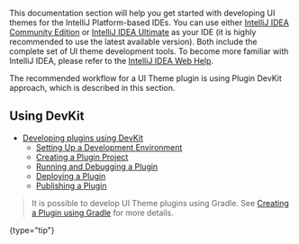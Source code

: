 [//]: # (title: Creating Custom UI Themes)

<!-- Copyright 2000-2022 JetBrains s.r.o. and contributors. Use of this source code is governed by the Apache 2.0 license. -->

This documentation section will help you get started with developing UI themes for the IntelliJ Platform-based IDEs.
You can use either [IntelliJ IDEA Community Edition](https://www.jetbrains.com/idea/download/) or [IntelliJ IDEA Ultimate](https://www.jetbrains.com/idea/download/) as your IDE (it is highly recommended to use the latest available version).
Both include the complete set of UI theme development tools.
To become more familiar with IntelliJ IDEA, please refer to the [IntelliJ IDEA Web Help](https://www.jetbrains.com/idea/help/).

The recommended workflow for a UI Theme plugin is using Plugin DevKit approach, which is described in this section.

## Using DevKit

* [Developing plugins using DevKit](creating_devkit_theme_project.md)
    * [Setting Up a Development Environment](setting_up_environment.md)
    * [Creating a Plugin Project](creating_plugin_project.md)
    * [Running and Debugging a Plugin](running_and_debugging_a_plugin.md)
    * [Deploying a Plugin](deploying_plugin.md)
    * [Publishing a Plugin](publishing_plugin.md)

> It is possible to develop UI Theme plugins using Gradle.
> See [Creating a Plugin using Gradle](plugins_getting_started.md) for more details.
>
{type="tip"}
